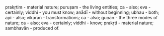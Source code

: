 prakṛtim - material nature; puruṣam - the living entities; ca - also; eva - certainly; viddhi - you must know; anādī - without beginning; ubhau - both; api - also; vikārān - transformations; ca - also; guṇān - the three modes of nature; ca - also; eva - certainly; viddhi - know; prakṛti - material nature; sambhavān - produced of.